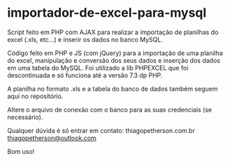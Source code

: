# importador-de-excel-para-mysql
Script feito em PHP com AJAX para realizar a importação de planilhas do excel (.xls, etc...) e inserir os dados no banco MySQL.

Código feito em PHP e JS (com jQuery) para a importação de uma planilha do excel, manipulação e conversão dos seus dados e inserção dos dados em uma tabela do MySQL. 
Foi utilizado a lib PHPEXCEL que foi descontinuada e só funciona até a versão 7.3 dp PHP.

A planilha no formato .xls e a tabela do banco de dados também seguem aqui no repositório. 

Altere o arquivo de conexão com o banco para as suas credenciais (se necessário).

Qualquer dúvida é só entrar em contato:
thiagopetherson.com.br
thiagopetherson@outlook.com

Bom uso!
